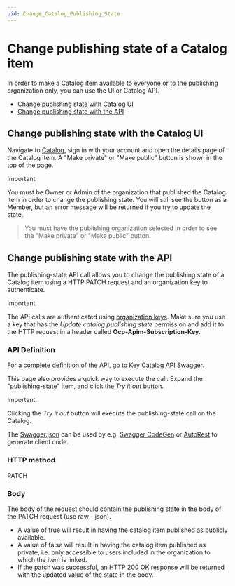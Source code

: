 ```yaml
---
uid: Change_Catalog_Publishing_State
---
```


# Change publishing state of a Catalog item

In order to make a Catalog item available to everyone or to the publishing organization only, you can use the UI or Catalog API.
- [Change publishing state with Catalog UI](#change-publishing-state-with-the-catalog-ui)
- [Change publishing state with the API](#change-publishing-state-with-the-api)

## Change publishing state with the Catalog UI

Navigate to [Catalog](https://catalog.dataminer.services/), sign in with your account and open the details page of the Catalog item.
A "Make private" or "Make public" button is shown in the top of the page.

> [!IMPORTANT]
> You must be Owner or Admin of the organization that published the Catalog item in order to change the publishing state. You will still see the button as a Member, but an error message will be returned if you try to update the state.

> You must have the publishing organization selected in order to see the "Make private" or "Make public" button.

## Change publishing state with the API

The publishing-state API call allows you to change the publishing state of a Catalog item using a HTTP PATCH request and an organization key to authenticate.

> [!IMPORTANT]
> The API calls are authenticated using [organization keys](xref:Managing_DCP_keys#organization-keys). Make sure you use a key that has the *Update catalog publishing state* permission and add it to the HTTP request in a header called **Ocp-Apim-Subscription-Key**.

### API Definition

For a complete definition of the API, go to [Key Catalog API Swagger](https://catalogapi-prod.cca-prod.aks.westeurope.dataminer.services/swagger/index.html?urls.primaryName=Key+Catalog+API+v2.0).

This page also provides a quick way to execute the call: Expand the "publishing-state" item, and click the *Try it out* button.

> [!IMPORTANT]
> Clicking the *Try it out* button will execute the publishing-state call on the Catalog.

The [Swagger.json](https://catalogapi-prod.cca-prod.aks.westeurope.dataminer.services/swagger/key-catalog_2.0/swagger.json) can be used by e.g. [Swagger CodeGen](https://swagger.io/docs/open-source-tools/swagger-codegen/) or [AutoRest](https://azure.github.io/autorest/generate/) to generate client code.

### HTTP method

PATCH

### Body

The body of the request should contain the publishing state in the body of the PATCH request (use raw - json).
- A value of true will result in having the catalog item published as publicly available.
- A value of false will result in having the catalog item published as private, i.e. only accessible to users included in the organization to which the item is linked.
- If the patch was successful, an HTTP 200 OK response will be returned with the updated value of the state in the body.